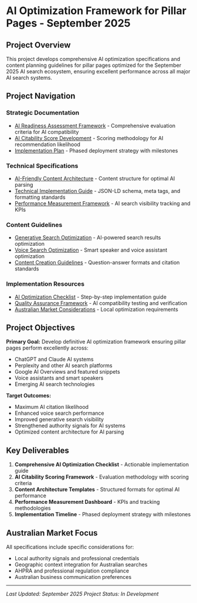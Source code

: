 # AI Optimization Framework for Pillar Pages - September 2025

## Project Overview
This project develops comprehensive AI optimization specifications and content planning guidelines for pillar pages optimized for the September 2025 AI search ecosystem, ensuring excellent performance across all major AI search systems.

## Project Navigation

### Strategic Documentation
- [AI Readiness Assessment Framework](strategy/ai_readiness_assessment_framework.md) - Comprehensive evaluation criteria for AI compatibility
- [AI Citability Score Development](strategy/ai_citability_score_methodology.md) - Scoring methodology for AI recommendation likelihood
- [Implementation Plan](strategy/implementation_plan.md) - Phased deployment strategy with milestones

### Technical Specifications
- [AI-Friendly Content Architecture](technical/ai_friendly_content_architecture.md) - Content structure for optimal AI parsing
- [Technical Implementation Guide](technical/technical_implementation_guide.md) - JSON-LD schema, meta tags, and formatting standards
- [Performance Measurement Framework](technical/performance_measurement_framework.md) - AI search visibility tracking and KPIs

### Content Guidelines
- [Generative Search Optimization](content/generative_search_optimization.md) - AI-powered search results optimization
- [Voice Search Optimization](content/voice_search_optimization.md) - Smart speaker and voice assistant optimization
- [Content Creation Guidelines](content/content_creation_guidelines.md) - Question-answer formats and citation standards

### Implementation Resources
- [AI Optimization Checklist](implementation/ai_optimization_checklist.md) - Step-by-step implementation guide
- [Quality Assurance Framework](implementation/quality_assurance_framework.md) - AI compatibility testing and verification
- [Australian Market Considerations](implementation/australian_market_considerations.md) - Local optimization requirements

## Project Objectives

**Primary Goal:** Develop definitive AI optimization framework ensuring pillar pages perform excellently across:
- ChatGPT and Claude AI systems
- Perplexity and other AI search platforms
- Google AI Overviews and featured snippets
- Voice assistants and smart speakers
- Emerging AI search technologies

**Target Outcomes:**
- Maximum AI citation likelihood
- Enhanced voice search performance
- Improved generative search visibility
- Strengthened authority signals for AI systems
- Optimized content architecture for AI parsing

## Key Deliverables

1. **Comprehensive AI Optimization Checklist** - Actionable implementation guide
2. **AI Citability Scoring Framework** - Evaluation methodology with scoring criteria
3. **Content Architecture Templates** - Structured formats for optimal AI performance
4. **Performance Measurement Dashboard** - KPIs and tracking methodologies
5. **Implementation Timeline** - Phased deployment strategy with milestones

## Australian Market Focus
All specifications include specific considerations for:
- Local authority signals and professional credentials
- Geographic context integration for Australian searches
- AHPRA and professional regulation compliance
- Australian business communication preferences

---
*Last Updated: September 2025*
*Project Status: In Development*